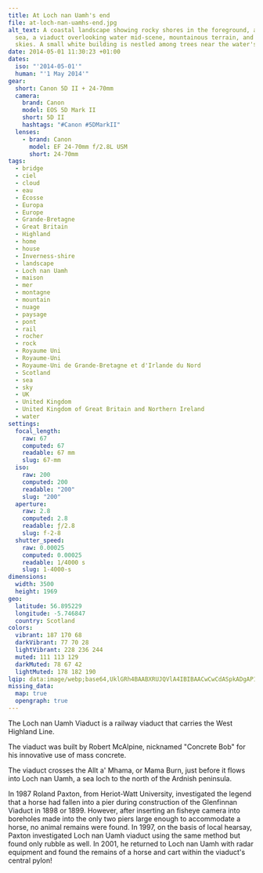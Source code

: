 ```yaml
---
title: At Loch nan Uamh's end
file: at-loch-nan-uamhs-end.jpg
alt_text: A coastal landscape showing rocky shores in the foreground, a calm
  sea, a viaduct overlooking water mid-scene, mountainous terrain, and cloudy
  skies. A small white building is nestled among trees near the water's edge.
date: 2014-05-01 11:30:23 +01:00
dates:
  iso: "'2014-05-01'"
  human: "'1 May 2014'"
gear:
  short: Canon 5D II + 24-70mm
  camera:
    brand: Canon
    model: EOS 5D Mark II
    short: 5D II
    hashtags: "#Canon #5DMarkII"
  lenses:
    - brand: Canon
      model: EF 24-70mm f/2.8L USM
      short: 24-70mm
tags:
  - bridge
  - ciel
  - cloud
  - eau
  - Écosse
  - Europa
  - Europe
  - Grande-Bretagne
  - Great Britain
  - Highland
  - home
  - house
  - Inverness-shire
  - landscape
  - Loch nan Uamh
  - maison
  - mer
  - montagne
  - mountain
  - nuage
  - paysage
  - pont
  - rail
  - rocher
  - rock
  - Royaume Uni
  - Royaume-Uni
  - Royaume-Uni de Grande-Bretagne et d'Irlande du Nord
  - Scotland
  - sea
  - sky
  - UK
  - United Kingdom
  - United Kingdom of Great Britain and Northern Ireland
  - water
settings:
  focal_length:
    raw: 67
    computed: 67
    readable: 67 mm
    slug: 67-mm
  iso:
    raw: 200
    computed: 200
    readable: "200"
    slug: "200"
  aperture:
    raw: 2.8
    computed: 2.8
    readable: ƒ/2.8
    slug: f-2-8
  shutter_speed:
    raw: 0.00025
    computed: 0.00025
    readable: 1/4000 s
    slug: 1-4000-s
dimensions:
  width: 3500
  height: 1969
geo:
  latitude: 56.895229
  longitude: -5.746847
  country: Scotland
colors:
  vibrant: 187 170 68
  darkVibrant: 77 70 28
  lightVibrant: 228 236 244
  muted: 111 113 129
  darkMuted: 78 67 42
  lightMuted: 178 182 190
lqip: data:image/webp;base64,UklGRh4BAABXRUJQVlA4IBIBAACwCwCdASpkADgAP1WauFixtCYjt/htsoAqiWdr2146bWHdchaYGsC9aI7knuQRTJosZfeKAhf/ejfyQ6ViJUzAH3io/qKxrnGuONUdibkfTFyQCKU+Ls2VFVdOVbZ1Tp+Gb2pmVAAA/uq8NmlrLazIXq2HVVKxD7EERbTsIGgsoKgqyg7SUnbg+/y8fm99NSdS9WamEFM99TCq2zsA20Ry6Vxx/S3UA2nMdPBR0b3wqc+SKJvHlNVWT66zRtDZRiHaG2UgAaM03pFtEmPngVtyLhqNObbVbpMd0ehB1e4iegqqhddtLdHaZAf90Bqw1BJIKSSl3F1Vqfxo2Sfce8YHv0ENKz5uzyupHvWJmwBwAAAA
missing_data:
  map: true
  opengraph: true
---
```


The Loch nan Uamh Viaduct is a railway viaduct that carries the West Highland Line. 

The viaduct was built by Robert McAlpine, nicknamed "Concrete Bob" for his innovative use of mass concrete.

The viaduct crosses the Allt a' Mhama, or Mama Burn, just before it flows into Loch nan Uamh, a sea loch to the north of the Ardnish peninsula.

In 1987 Roland Paxton, from Heriot-Watt University, investigated the legend that a horse had fallen into a pier during construction of the Glenfinnan Viaduct in 1898 or 1899. However, after inserting an fisheye camera into boreholes made into the only two piers large enough to accommodate a horse, no animal remains were found. In 1997, on the basis of local hearsay, Paxton investigated Loch nan Uamh viaduct using the same method but found only rubble as well. In 2001, he returned to Loch nan Uamh with radar equipment and found the remains of a horse and cart within the viaduct's central pylon!
